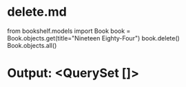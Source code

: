 # delete.md

from bookshelf.models import Book
book = Book.objects.get(title="Nineteen Eighty-Four")
book.delete()
Book.objects.all()
# Output: <QuerySet []>

